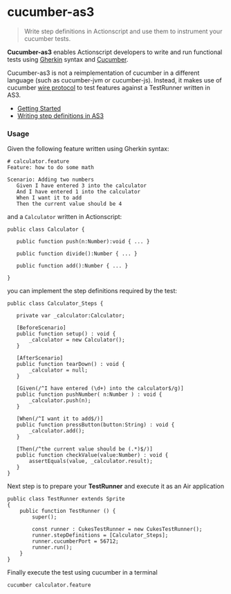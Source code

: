 # cucumber-as3

> Write step definitions in Actionscript and use them to instrument your cucumber tests.

**Cucumber-as3** enables Actionscript developers to write and run functional tests using [Gherkin](https://github.com/cucumber/cucumber/wiki/Gherkin) syntax and [Cucumber](http://cukes.info).

Cucumber-as3 is not a reimplementation of cucumber in a different language (such as cucumber-jvm or cucumber-js). Instead, it makes use of cucumber [wire protocol](https://github.com/cucumber/cucumber/wiki/Wire-Protocol) to test features against a TestRunner written in AS3.

 * [Getting Started](https://github.com/miguelatplumbee/cucumber-as3/blob/master/cucumber-as3-wiki/getting_started.md)
 * [Writing step definitions in AS3](https://github.com/miguelatplumbee/cucumber-as3/blob/master/cucumber-as3-wiki/step_definitions.md)

### Usage

Given the following feature written using Gherkin syntax:

 ```gherkin
# calculator.feature
Feature: how to do some math

Scenario: Adding two numbers
    Given I have entered 3 into the calculator
    And I have entered 1 into the calculator
    When I want it to add
    Then the current value should be 4
 ```


and a `Calculator` written in Actionscript:

 ```as3
public class Calculator {

    public function push(n:Number):void { ... }

    public function divide():Number { ... }

    public function add():Number { ... }

}
 ```

you can implement the step definitions required by the test:


 ```as3
public class Calculator_Steps {

    private var _calculator:Calculator;

    [BeforeScenario]
    public function setup() : void {
        _calculator = new Calculator();
    }

    [AfterScenario]
    public function tearDown() : void {
        _calculator = null;
    }

    [Given(/^I have entered (\d+) into the calculator$/g)]
    public function pushNumber( n:Number ) : void {
        _calculator.push(n);
    }

    [When(/^I want it to add$/)]
    public function pressButton(button:String) : void {
        _calculator.add();
    }

    [Then(/^the current value should be (.*)$/)]
    public function checkValue(value:Number) : void {
        assertEquals(value, _calculator.result);
    }
}
 ```

Next step is to prepare your **TestRunner** and execute it as an Air application

```as3
public class TestRunner extends Sprite
{
    public function TestRunner () {
        super();

        const runner : CukesTestRunner = new CukesTestRunner();
        runner.stepDefinitions = [Calculator_Steps];
        runner.cucumberPort = 56712;
        runner.run();
    }
}
```

Finally execute the test using cucumber in a terminal

 ```bash
 cucumber calculator.feature
 ```